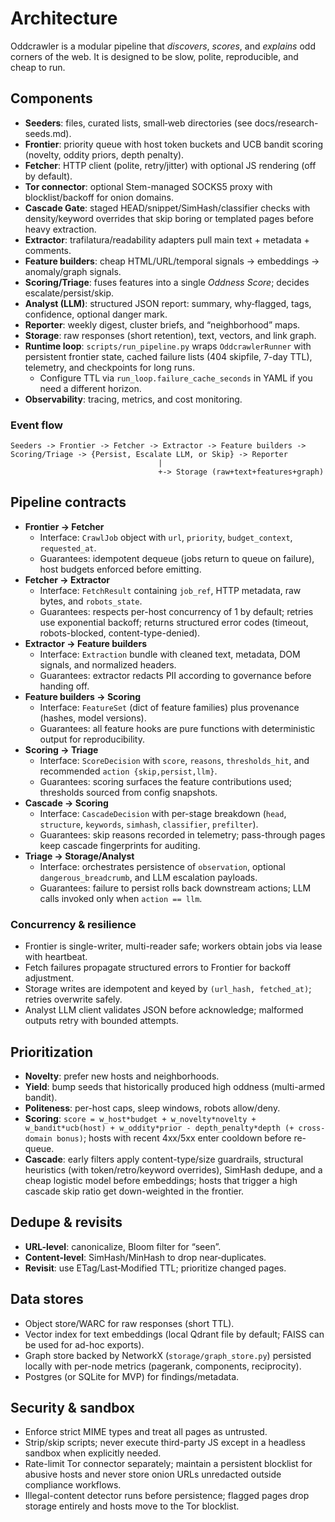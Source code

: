 # Architecture

Oddcrawler is a modular pipeline that *discovers*, *scores*, and *explains* odd corners of the web.
It is designed to be slow, polite, reproducible, and cheap to run.

## Components
- **Seeders**: files, curated lists, small‑web directories (see docs/research-seeds.md).
- **Frontier**: priority queue with host token buckets and UCB bandit scoring (novelty, oddity priors, depth penalty).
- **Fetcher**: HTTP client (polite, retry/jitter) with optional JS rendering (off by default).
- **Tor connector**: optional Stem-managed SOCKS5 proxy with blocklist/backoff for onion domains.
- **Cascade Gate**: staged HEAD/snippet/SimHash/classifier checks with density/keyword overrides that skip boring or templated pages before heavy extraction.
- **Extractor**: trafilatura/readability adapters pull main text + metadata + comments.
- **Feature builders**: cheap HTML/URL/temporal signals → embeddings → anomaly/graph signals.
- **Scoring/Triage**: fuses features into a single *Oddness Score*; decides escalate/persist/skip.
- **Analyst (LLM)**: structured JSON report: summary, why‑flagged, tags, confidence, optional danger mark.
- **Reporter**: weekly digest, cluster briefs, and “neighborhood” maps.
- **Storage**: raw responses (short retention), text, vectors, and link graph.
- **Runtime loop**: `scripts/run_pipeline.py` wraps `OddcrawlerRunner` with persistent frontier state, cached failure lists (404 skipfile, 7-day TTL), telemetry, and checkpoints for long runs.
  - Configure TTL via `run_loop.failure_cache_seconds` in YAML if you need a different horizon.
- **Observability**: tracing, metrics, and cost monitoring.

### Event flow
```
Seeders -> Frontier -> Fetcher -> Extractor -> Feature builders ->
Scoring/Triage -> {Persist, Escalate LLM, or Skip} -> Reporter
                                 |
                                 +-> Storage (raw+text+features+graph)
```

## Pipeline contracts
- **Frontier → Fetcher**
  - Interface: `CrawlJob` object with `url`, `priority`, `budget_context`, `requested_at`.
  - Guarantees: idempotent dequeue (jobs return to queue on failure), host budgets enforced before emitting.
- **Fetcher → Extractor**
  - Interface: `FetchResult` containing `job_ref`, HTTP metadata, raw bytes, and `robots_state`.
  - Guarantees: respects per-host concurrency of 1 by default; retries use exponential backoff; returns structured error codes (timeout, robots-blocked, content-type-denied).
- **Extractor → Feature builders**
  - Interface: `Extraction` bundle with cleaned text, metadata, DOM signals, and normalized headers.
  - Guarantees: extractor redacts PII according to governance before handing off.
- **Feature builders → Scoring**
  - Interface: `FeatureSet` (dict of feature families) plus provenance (hashes, model versions).
  - Guarantees: all feature hooks are pure functions with deterministic output for reproducibility.
- **Scoring → Triage**
  - Interface: `ScoreDecision` with `score`, `reasons`, `thresholds_hit`, and recommended `action {skip,persist,llm}`.
  - Guarantees: scoring surfaces the feature contributions used; thresholds sourced from config snapshots.
- **Cascade → Scoring**
  - Interface: `CascadeDecision` with per-stage breakdown (`head`, `structure`, `keywords`, `simhash`, `classifier`, `prefilter`).
  - Guarantees: skip reasons recorded in telemetry; pass-through pages keep cascade fingerprints for auditing.
- **Triage → Storage/Analyst**
  - Interface: orchestrates persistence of `observation`, optional `dangerous_breadcrumb`, and LLM escalation payloads.
  - Guarantees: failure to persist rolls back downstream actions; LLM calls invoked only when `action == llm`.

### Concurrency & resilience
- Frontier is single-writer, multi-reader safe; workers obtain jobs via lease with heartbeat.
- Fetch failures propagate structured errors to Frontier for backoff adjustment.
- Storage writes are idempotent and keyed by `(url_hash, fetched_at)`; retries overwrite safely.
- Analyst LLM client validates JSON before acknowledge; malformed outputs retry with bounded attempts.

## Prioritization
- **Novelty**: prefer new hosts and neighborhoods.
- **Yield**: bump seeds that historically produced high oddness (multi-armed bandit).
- **Politeness**: per-host caps, sleep windows, robots allow/deny.
- **Scoring**: `score = w_host*budget + w_novelty*novelty + w_bandit*ucb(host) + w_oddity*prior - depth_penalty*depth (+ cross-domain bonus)`; hosts with recent 4xx/5xx enter cooldown before re-queue.
- **Cascade**: early filters apply content-type/size guardrails, structural heuristics (with token/retro/keyword overrides), SimHash dedupe, and a cheap logistic model before embeddings; hosts that trigger a high cascade skip ratio get down-weighted in the frontier.

## Dedupe & revisits
- **URL-level**: canonicalize, Bloom filter for “seen”.
- **Content-level**: SimHash/MinHash to drop near‑duplicates.
- **Revisit**: use ETag/Last‑Modified TTL; prioritize changed pages.

## Data stores
- Object store/WARC for raw responses (short TTL).
- Vector index for text embeddings (local Qdrant file by default; FAISS can be used for ad-hoc exports).
- Graph store backed by NetworkX (`storage/graph_store.py`) persisted locally with per-node metrics (pagerank, components, reciprocity).
- Postgres (or SQLite for MVP) for findings/metadata.

## Security & sandbox
- Enforce strict MIME types and treat all pages as untrusted.
- Strip/skip scripts; never execute third-party JS except in a headless sandbox when explicitly needed.
- Rate-limit Tor connector separately; maintain a persistent blocklist for abusive hosts and never store onion URLs unredacted outside compliance workflows.
- Illegal-content detector runs before persistence; flagged pages drop storage entirely and hosts move to the Tor blocklist.
